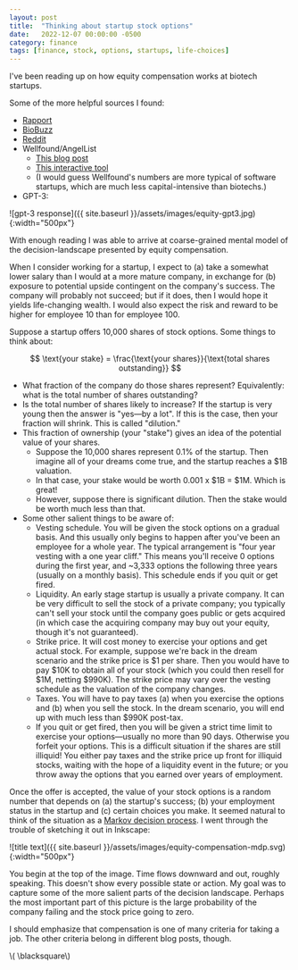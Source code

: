 ```yaml
---
layout: post
title:  "Thinking about startup stock options"
date:   2022-12-07 00:00:00 -0500
category: finance
tags: [finance, stock, options, startups, life-choices] 
---
```


I've been reading up on how equity compensation works at biotech startups.

Some of the more helpful sources I found:

* [Rapport](https://rapport.bio/all-stories/value-of-equity)
* [BioBuzz](https://biobuzz.io/before-you-accept-the-job-understand-the-basics-of-stock-options-and-long-term-incentives/)
* [Reddit](https://www.reddit.com/r/biotech/comments/m1mezy/startup_equity_offer_vs_number_of_employees_vs/)
* Wellfound/AngelList
    - [This blog post](https://angel.co/blog/9-terms-youll-see-in-your-equity-offer-and-what-they-actually-mean)
    - [This interactive tool](https://angel.co/salaries)
    - (I would guess Wellfound's numbers are more typical of software startups, which are much less capital-intensive than biotechs.)
* GPT-3:

![gpt-3 response]({{ site.baseurl }}/assets/images/equity-gpt3.jpg){:width="500px"} 


With enough reading I was able to arrive at coarse-grained mental model of the decision-landscape presented by equity compensation.

When I consider working for a startup, I expect to (a) take a somewhat lower salary than I would at a more mature company, in exchange for (b) exposure to potential upside contingent on the company's success.
The company will probably not succeed; but if it does, then I would hope it yields life-changing wealth.
I would also expect the risk and reward to be higher for employee 10 than for employee 100.

Suppose a startup offers 10,000 shares of stock options. Some things to think about:

$$ \text{your stake} = \frac{\text{your shares}}{\text{total shares outstanding}} $$

* What fraction of the company do those shares represent? Equivalently: what is the total number of shares outstanding?
* Is the total number of shares likely to increase? If the startup is very young then the answer is "yes&mdash;by a lot". If this is the case, then your fraction will shrink. This is called "dilution."
* This fraction of ownership (your "stake") gives an idea of the potential value of your shares. 
    - Suppose the 10,000 shares represent 0.1% of the startup. Then imagine all of your dreams come true, and the startup reaches a $1B valuation. 
    - In that case, your stake would be worth 0.001 x $1B = $1M. Which is great!
    - However, suppose there is significant dilution. Then the stake would be worth much less than that.
* Some other salient things to be aware of:
    - Vesting schedule. You will be given the stock options on a gradual basis. And this usually only begins to happen after you've been an employee for a whole year.
      The typical arrangement is "four year vesting with a one year cliff." This means you'll receive 0 options during the first year, and ~3,333 options the following three years (usually on a monthly basis). This schedule ends if you quit or get fired.
    - Liquidity. An early stage startup is usually a private company. It can be very difficult to sell the stock of a private company; you typically can't sell your stock until the company goes public or gets acquired (in which case the acquiring company may buy out your equity, though it's not guaranteed).
    - Strike price. It will cost money to exercise your options and get actual stock. For example, suppose we're back in the dream scenario and the strike price is $1 per share.
      Then you would have to pay $10K to obtain all of your stock (which you could then resell for $1M, netting $990K). The strike price may vary over the vesting schedule as the valuation of the company changes.
    - Taxes. You will have to pay taxes (a) when you exercise the options and (b) when you sell the stock. In the dream scenario, you will end up with much less than $990K post-tax.
    - If you quit or get fired, then you will be given a strict time limit to exercise your options&mdash;usually no more than 90 days. Otherwise you forfeit your options. This is a difficult situation if the shares are still illiquid! You either pay taxes and the strike price up front for illiquid stocks, waiting with the hope of a liquidity event in the future; or you throw away the options that you earned over years of employment. 

Once the offer is accepted, the value of your stock options is a random number that depends on (a) the startup's success; (b) your employment status in the startup and (c) certain choices you make.
It seemed natural to think of the situation as a [Markov decision process](https://en.wikipedia.org/wiki/Markov_decision_process).
I went through the trouble of sketching it out in Inkscape:

![title text]({{ site.baseurl }}/assets/images/equity-compensation-mdp.svg){:width="500px"} 

You begin at the top of the image. Time flows downward and out, roughly speaking. 
This doesn't show every possible state or action. My goal was to capture some of the more salient parts of the decision landscape.
Perhaps the most important part of this picture is the large probability of the company failing and the stock price going to zero.

I should emphasize that compensation is one of many criteria for taking a job.
The other criteria belong in different blog posts, though.

\\( \blacksquare\\)  

